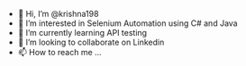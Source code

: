 - 👋 Hi, I’m @krishna198
- 👀 I’m interested in Selenium Automation using C# and Java
- 🌱 I’m currently learning API testing
- 💞️ I’m looking to collaborate on Linkedin
- 📫 How to reach me ...

<!---
krishna198/krishna198 is a ✨ special ✨ repository because its `README.md` (this file) appears on your GitHub profile.
You can click the Preview link to take a look at your changes.
--->
